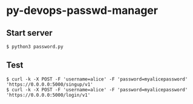 # py-devops-passwd-manager


## Start server

```
$ python3 password.py
```

## Test

```
$ curl -k -X POST -F 'username=alice' -F 'password=myalicepassword' 'https://0.0.0.0:5000/singup/v1'
$ curl -k -X POST -F 'username=alice' -F 'password=myalicepassword' 'https://0.0.0.0:5000/login/v1'
```